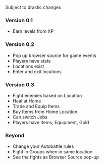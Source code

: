 Subject to drastic changes

### Version 0.1
- Earn levels from XP

### Version 0.2
- Pop up browser source for game events
- Players have stats
- Locations exist
- Enter and exit locations

### Version 0.3
- Fight enemies based on Location
- Heal at Home
- Trade and Equip Items
- Buy Items from Home Location
- Can switch Jobs
- Players have Items, Equipment, Gold

### Beyond
- Change your Autobattle rules
- Fight in Groups when in same location
- See the fights as Browser Source pop-up
